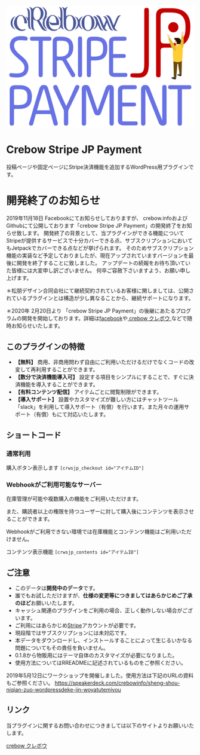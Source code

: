 <img src="https://github.com/crebow/Crebow-github-images/blob/master/stripeimg/logo.png" alt="Crebow Stripe JP Payment" title="Crebow Stripe JP Payment">

# Crebow Stripe JP Payment
投稿ページや固定ページにStripe決済機能を追加するWordPress用プラグインです。

# 開発終了のお知らせ
2019年11月18日 Facebookにてお知らせしておりますが、
crebow.infoおよびGithubにて公開しております「crebow Stripe JP Payment」の開発終了をお知らせ致します。
開発終了の背景として、当プラグインができる機能についてStripeが提供するサービスで十分カバーできる点、サブスクリプションにおいてもJetpackでカバーできる点などが挙げられます。
そのためサブスクリプション機能の実装など予定しておりましたが、現在アップされていますバージョンを最後に開発を終了することに致しました。
アップデートの続報をお待ち頂いていた皆様には大変申し訳ございません。
何卒ご容赦下さいますよう、お願い申し上げます。

＊松朋デザイン合同会社にて継続契約されているお客様に関しましては、公開されているプラグインとは構造が少し異なることから、継続サポートになります。

＊2020年 2月20日より 「crebow Stripe JP Payment」の後継にあたるプログラムの開発を開始しております。詳細は[facebook](https://www.facebook.com/mmd.dsc)や[ crebow クレボウ ](https://crebow.info/)などで随時お知らせいたします。



## このプラグインの特徴
* **【無料】** 商用、非商用問わず自由にご利用いただけるだけでなくコードの改変して再利用することができます。
* **【数分で決済機能導入可】** 設定する項目をシンプルにすることで、すぐに決済機能を導入することができます。
* **【有料コンテンツ配信】** アイテムごとに閲覧制限ができます。
* **【導入サポート】** 設置やカスタマイズが難しい方にはチャットツール「slack」を利用して導入サポート（有償）を行います。また月々の運用サポート（有償）もにて対応いたします。


## ショートコード
### 通常利用

購入ボタン表示します `[crwsjp_checkout id="アイテムID"]`


### Webhookがご利用可能なサーバー
在庫管理が可能や複数購入の機能をご利用いただけます。

また、購読者以上の権限を持つユーザーに対して購入後にコンテンツを表示させることができます。

Webhookがご利用できない環境では在庫機能とコンテンツ機能はご利用いただけません。

コンテンツ表示機能 `[crwsjp_contents id="アイテムID"]`


## ご注意
* このデータは**開発中のデータ**です。
* 誰でもお試しただけますが、**仕様の変更等につきましてはあらかじめご了承のほど**お願いいたします。
* キャッシュ関連のプラグインをご利用の場合、正しく動作しない場合がございます。
* ご利用にはあらかじめ[Stripe](https://stripe.com/jp)アカウントが必要です。
* 現段階ではサブスクリプションには未対応です。
* 本データをダウンロードし、インストールすることによって生じるいかなる問題についてもその責任を負いません。
* 0.1.8から物販用にはテーマ自体のカスタマイズが必要になりました。
* 使用方法についてはRREADMEに記述されているものをご参照ください。

2019年5月12日にワークショップを開催しました。使用方法は下記のURLの資料もご参照ください。
https://speakerdeck.com/crebowinfo/sheng-shou-niqian-zuo-wordpressdeke-jin-woyatutemiyou



## リンク
当プラグインに関するお問い合わせにつきましては以下のサイトよりお願いいたします。

[ crebow クレボウ ](https://crebow.info/)
